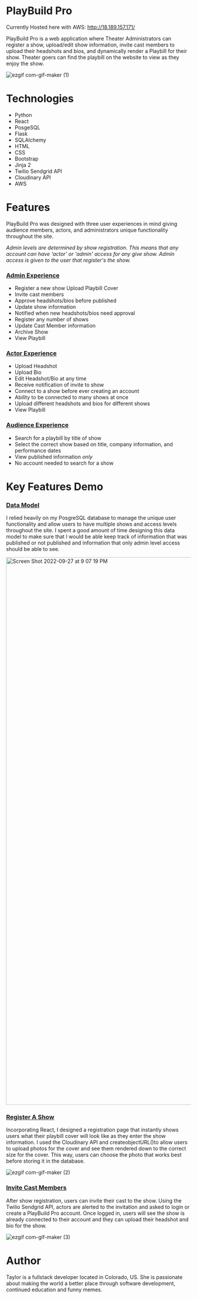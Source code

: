 # PlayBuild Pro
Currently Hosted here with AWS: http://18.189.157.171/

PlayBuild Pro is a web application where Theater Administrators can register a show, upload/edit show information, invite cast members to upload their headshots and bios, and dynamically render a Playbill for their show. Theater goers can find the playbill on the website to view as they enjoy the show.


![ezgif com-gif-maker (1)](https://user-images.githubusercontent.com/98723432/192673302-4ae96fcc-c33f-4649-915b-9617d565433d.gif)



# Technologies

- Python
- React
- PosgeSQL
- Flask
- SQLAlchemy
- HTML
- CSS
- Bootstrap
- Jinja 2
- Twilio Sendgrid API
- Cloudinary API
- AWS

# Features

PlayBuild Pro was designed with three user experiences in mind giving audience members, actors, and administrators unique functionality throughout the site. 

*Admin levels are determined by show registration. This means that any account can have 'actor' or 'admin' access for any give show. Admin access is given to the user that register's the show.*

### <ins>Admin Experience</ins>
- Register a new show Upload Playbill Cover
- Invite cast members
- Approve headshots/bios before published
- Update show information
- Notified when new headshots/bios need approval
- Register any number of shows
- Update Cast Member information
- Archive Show
- View Playbill

### <ins>Actor Experience</ins>
- Upload Headshot
- Upload Bio
- Edit Headshot/Bio at any time
- Receive notification of invite to show
- Connect to a show before ever creating an account
- Ability to be connected to many shows at once
- Upload different headshots and bios for different shows
- View Playbill

### <ins>Audience Experience</ins>
- Search for a playbill by title of show
- Select the correct show based on title, company information, and performance dates
- View published information *only* 
- No account needed to search for a show

# Key Features Demo

### <ins>Data Model</ins>
I relied heavily on my PosgreSQL database to manage the unique user functionality and allow users to have multiple shows and access levels throughout the site. I spent a good amount of time designing this data model to make sure that I would be able keep track of information that was published or not published and information that only admin level access should be able to see. 

<img width="1490" alt="Screen Shot 2022-09-27 at 9 07 19 PM" src="https://user-images.githubusercontent.com/98723432/192678552-df8d531d-5402-4f99-8c17-060616078815.png">


### <ins>Register A Show</ins>

Incorporating React, I designed a registration page that instantly shows users what their playbill cover will look like as they enter the show information. I used the Cloudinary API and createobjectURL()to allow users to upload photos for the cover and see them rendered down to the correct size for the cover. This way, users can choose the photo that works best before storing it in the database.

![ezgif com-gif-maker (2)](https://user-images.githubusercontent.com/98723432/192677282-48f86c25-0264-41aa-bab7-11a84123b244.gif)

### <ins>Invite Cast Members</ins>

After show registration, users can invite their cast to the show. Using the Twilio Sendgrid API, actors are alerted to the invitation and asked to login or create a PlayBuild Pro account. Once logged in, users will see the show is already connected to their account and they can upload their headshot and bio for the show.

![ezgif com-gif-maker (3)](https://user-images.githubusercontent.com/98723432/192680400-6618aa26-fe87-4716-b03d-50ae9a468042.gif)

# Author
Taylor is a fullstack developer located in Colorado, US. She is passionate about making the world a better place through software development, continued education and funny memes.

